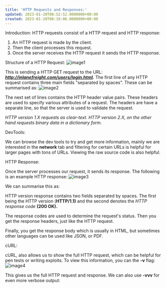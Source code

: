 ```yaml
---
title: 'HTTP Requests and Responses:'
updated: 2023-01-20T08:52:52.0000000+00:00
created: 2023-01-20T08:19:06.0000000+00:00
---
```


Introduction:
HTTP requests consist of a HTTP request and HTTP response:
1.  An HTTP request is made by the client.
2.  Then the client processes this request.
3.  Once the server receives the HTTP request it sends the HTTP response.

Structure of a HTTP Request:
![image1](../../../../_resources/image1-93.png)

This is sending a HTTP GET request to the URL: ***<http://inlanefreight.com/users/login.html>.*** The first line of any HTTP request contains three main fields "separated by spaces". These can be summarised as:
![image2](../../../../_resources/image2-74.png)

The next set of lines contains the HTTP header value pairs. These headers are used to specify various attributes of a request. The headers are have a separate line, so that the server is used to validate the request.

*HTTP version 1.X requests as clear-text. HTTP version 2.X, on the other hand requests binary data in a dictionary form.*

DevTools:

We can browse the dev tools to try and get more information, mainly we are interested in the **network** tab and filtering for certain URLs is helpful for larger pages with tons of URLs. Viewing the raw source code is also helpful.

HTTP Response:

Once the server processes our request, it sends its response. The following is an example HTTP response:
![image3](../../../../_resources/image3-63.png)

We can summarise this as:

HTTP version response contains two fields separated by spaces. The first being the HTTP version (**HTTP/1.1)** and the second denotes the *HTTP response code* **(200 OK).**

The response codes are used to determine the request's status. Then you get the response headers, just like the HTTP request.

Finally, you get the response body which is usually in HTML, but sometimes other languages can be used like JSON, or PDF.

cURL:

cURL, also allows us to show the full HTTP request, which can be helpful for pen tests or writing exploits. To view this information, you can the **-v** flag:
![image4](../../../../_resources/image4-54.png)

This gives us the full HTTP request and response. We can also use **-vvv** for even more verbose output:

